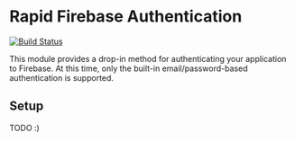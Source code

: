 # Rapid Firebase Authentication

[![Build Status](https://travis-ci.org/developertown/rapid-firebase-authentication.svg?branch=develop)](https://travis-ci.org/developertown/rapid-firebase-authentication)

This module provides a drop-in method for authenticating your application
to Firebase.  At this time, only the built-in email/password-based
authentication is supported.

## Setup

TODO :)
